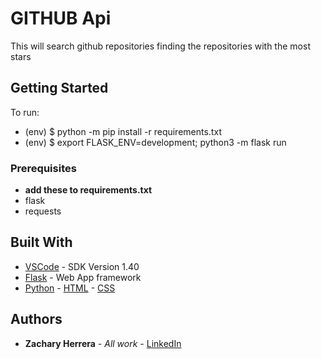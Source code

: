 # GITHUB Api

This will search github repositories finding the repositories with the most stars

## Getting Started
To run:
* (env) $ python -m pip install -r requirements.txt
* (env) $ export FLASK_ENV=development; python3 -m flask run

### Prerequisites
* **add these to requirements.txt**
* flask
* requests

## Built With

* [VSCode](https://www.google.com/url?sa=t&rct=j&q=&esrc=s&source=web&cd=1&cad=rja&uact=8&ved=2ahUKEwj2l_uL6ODlAhXKqFkKHR7cCagQFjAAegQIBhAC&url=https%3A%2F%2Fcode.visualstudio.com%2F&usg=AOvVaw15O90sm1ios8AUpw56hCml) - SDK Version 1.40
* [Flask](https://palletsprojects.com/p/flask/) - Web App framework
* [Python](https://www.python.org/) - [HTML](https://html.com/) - [CSS](https://www.w3.org/Style/CSS/Overview.en.html)

## Authors

* **Zachary Herrera** - *All work* - [LinkedIn](https://www.linkedin.com/in/herrera-zr/)
